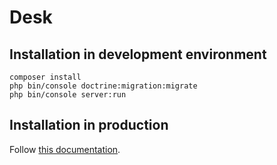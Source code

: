 # Desk

## Installation in development environment

```
composer install
php bin/console doctrine:migration:migrate
php bin/console server:run
```

## Installation in production

Follow [this documentation](INSTALL.md).
